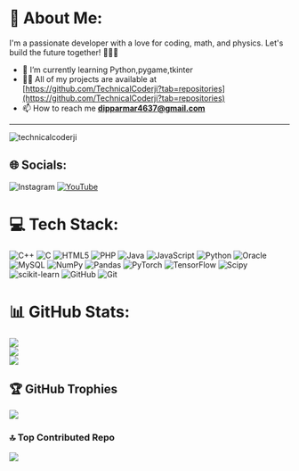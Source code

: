 # 💫 About Me:
I'm a passionate developer with a love for coding, math, and physics. Let's build the future together! 🚀🔢🔬
- 🌱 I’m currently learning Python,pygame,tkinter
- 👨‍💻 All of my projects are available at [https://github.com/TechnicalCoderji?tab=repositories](https://github.com/TechnicalCoderji?tab=repositories)
- 📫 How to reach me **dipparmar4637@gmail.com**
---
<p align="left"> <img src="https://komarev.com/ghpvc/?username=technicalcoderji&label=Profile%20views&color=0e75b6&style=flat" alt="technicalcoderji" /> </p>

## 🌐 Socials:
![Instagram](https://img.shields.io/badge/Instagram-%23E4405F.svg?logo=Instagram&logoColor=white)
[![YouTube](https://img.shields.io/badge/YouTube-%23FF0000.svg?logo=YouTube&logoColor=white)](https://youtube.com/@TechnicalCoderji) 

# 💻 Tech Stack:
![C++](https://img.shields.io/badge/c++-%2300599C.svg?style=flat&logo=c%2B%2B&logoColor=white) ![C](https://img.shields.io/badge/c-%2300599C.svg?style=flat&logo=c&logoColor=white) ![HTML5](https://img.shields.io/badge/html5-%23E34F26.svg?style=flat&logo=html5&logoColor=white) ![PHP](https://img.shields.io/badge/php-%23777BB4.svg?style=flat&logo=php&logoColor=white) ![Java](https://img.shields.io/badge/java-%23ED8B00.svg?style=flat&logo=openjdk&logoColor=white) ![JavaScript](https://img.shields.io/badge/javascript-%23323330.svg?style=flat&logo=javascript&logoColor=%23F7DF1E) ![Python](https://img.shields.io/badge/python-3670A0?style=flat&logo=python&logoColor=ffdd54) ![Oracle](https://img.shields.io/badge/Oracle-F80000?style=flat&logo=oracle&logoColor=white) ![MySQL](https://img.shields.io/badge/mysql-4479A1.svg?style=flat&logo=mysql&logoColor=white) ![NumPy](https://img.shields.io/badge/numpy-%23013243.svg?style=flat&logo=numpy&logoColor=white) ![Pandas](https://img.shields.io/badge/pandas-%23150458.svg?style=flat&logo=pandas&logoColor=white) ![PyTorch](https://img.shields.io/badge/PyTorch-%23EE4C2C.svg?style=flat&logo=PyTorch&logoColor=white) ![TensorFlow](https://img.shields.io/badge/TensorFlow-%23FF6F00.svg?style=flat&logo=TensorFlow&logoColor=white) ![Scipy](https://img.shields.io/badge/SciPy-%230C55A5.svg?style=flat&logo=scipy&logoColor=%white) ![scikit-learn](https://img.shields.io/badge/scikit--learn-%23F7931E.svg?style=flat&logo=scikit-learn&logoColor=white) ![GitHub](https://img.shields.io/badge/github-%23121011.svg?style=flat&logo=github&logoColor=white) ![Git](https://img.shields.io/badge/git-%23F05033.svg?style=flat&logo=git&logoColor=white)
# 📊 GitHub Stats:
![](https://github-readme-stats.vercel.app/api?username=TechnicalCoderji&theme=dark&hide_border=false&include_all_commits=false&count_private=false)<br/>
![](https://github-readme-streak-stats.herokuapp.com/?user=TechnicalCoderji&theme=dark&hide_border=false)<br/>
![](https://github-readme-stats.vercel.app/api/top-langs/?username=TechnicalCoderji&theme=dark&hide_border=false&include_all_commits=false&count_private=false&layout=compact)

## 🏆 GitHub Trophies
![](https://github-profile-trophy.vercel.app/?username=TechnicalCoderji&theme=radical&no-frame=false&no-bg=true&margin-w=4)

### 🔝 Top Contributed Repo
![](https://github-contributor-stats.vercel.app/api?username=TechnicalCoderji&limit=5&theme=dark&combine_all_yearly_contributions=true)

<!-- Proudly created with GPRM ( https://gprm.itsvg.in ) -->
